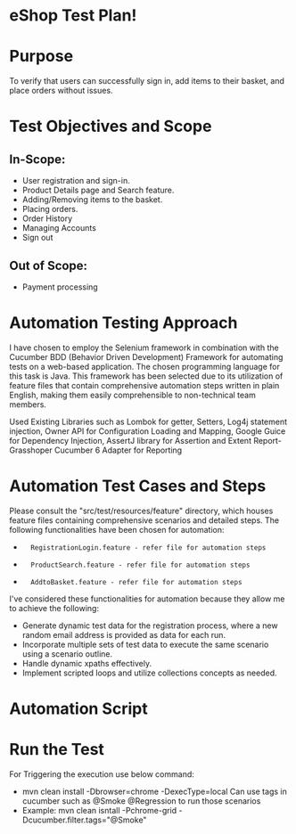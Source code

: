 # eShop Test Plan!

# Purpose
To verify that users can successfully sign in, add items to their basket, and place orders without issues.

# Test Objectives and Scope
## In-Scope:
  * User registration and sign-in.
  * Product Details page and Search feature.
  * Adding/Removing items to the basket.
  * Placing orders.
  * Order History
  * Managing Accounts
  * Sign out
## Out of Scope:
  * Payment processing

# Automation Testing Approach
I have chosen to employ the Selenium framework in combination with the Cucumber BDD (Behavior Driven Development) Framework for automating tests on a web-based application. The chosen programming language for this task is Java. This framework has been selected due to its utilization of feature files that contain comprehensive automation steps written in plain English, making them easily comprehensible to non-technical team members.

Used Existing Libraries such as Lombok for getter, Setters, Log4j statement injection, Owner API for Configuration Loading and Mapping, Google Guice for Dependency Injection, AssertJ library for Assertion and Extent Report-Grasshoper Cucumber 6 Adapter for Reporting

# Automation Test Cases and Steps
Please consult the "src/test/resources/feature" directory, which houses feature files containing comprehensive scenarios and detailed steps. The following functionalities have been chosen for automation:
* 		RegistrationLogin.feature - refer file for automation steps
* 		ProductSearch.feature - refer file for automation steps
* 		AddtoBasket.feature - refer file for automation steps
I've considered these functionalities for automation because they allow me to achieve the following:
* Generate dynamic test data for the registration process, where a new random email address is provided as data for each run.
* Incorporate multiple sets of test data to execute the same scenario using a scenario outline.
* Handle dynamic xpaths effectively.
* Implement scripted loops and utilize collections concepts as needed.

# Automation Script

# Run the Test
For Triggering the execution use below command:
* mvn clean install -Dbrowser=chrome -DexecType=local
Can use tags in cucumber such as @Smoke @Regression to run those scenarios
* Example: mvn clean isntall -Pchrome-grid -Dcucumber.filter.tags="@Smoke"





